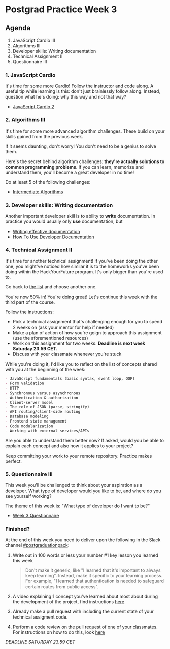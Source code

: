 # Postgrad Practice Week 3

## Agenda

1. JavaScript Cardio III
2. Algorithms III
3. Developer skills: Writing documentation
4. Technical Assignment II
5. Questionnaire III

### 1. JavaScript Cardio

It's time for some more Cardio! Follow the instructor and code along. A useful tip while learning is this: don't just brainlessly follow along. Instead, question what he's doing: why this way and not that way?

- [JavaScript Cardio 2](https://www.youtube.com/watch?v=FfchU1FS2IA)

### 2. Algorithms III

It's time for some more advanced algorithm challenges. These build on your skills gained from the previous week.

If it seems daunting, don't worry! You don't need to be a genius to solve them.

Here's the secret behind algorithm challenges: **they're actually solutions to common programming problems**. If you can learn, memorize and understand them, you'll become a great developer in no time!

Do at least 5 of the following challenges:

- [Intermediate Algorithms](https://www.freecodecamp.org/learn/javascript-algorithms-and-data-structures/intermediate-algorithm-scripting/)

### 3. Developer skills: Writing documentation

Another important developer skill is to ability to **write** documentation. In practice you would usually only **use** documentation, but 

- [Writing effective documentation](https://www.youtube.com/watch?v=R6zeikbTgVc)
- [How To Use Developer Documentation](https://www.youtube.com/watch?v=s1PLS3SQHQ0)

### 4. Technical Assignment II

It's time for another technical assignment! If you've been doing the other one, you might've noticed how similar it is to the homeworks you've been doing within the HackYourFuture program. It's only bigger than you're used to.

Go back to [the list](./../technical-assignments/README.md) and choose another one.

You're now 50% in! You're doing great! Let's continue this week with the third part of the course.

Follow the instructions:

- Pick a technical assignment that's challenging enough for you to spend 2 weeks on (ask your mentor for help if needed)
- Make a plan of action of how you're goign to approach this assignment (use the aforementioned resources)
- Work on this assignment for two weeks. **Deadline is next week Saturday 23.59 CET.**
- Discuss with your classmate whenever you're stuck

While you're doing it, I'd like you to reflect on the list of concepts shared with you at the beginning of the week:

```md
- JavaScript fundamentals (basic syntax, event loop, OOP)
- Form validation
- HTTP
- Synchronous versus asynchronous
- Authentication & authorization
- Client-server model
- The role of JSON (parse, stringify)
- API routing/client-side routing
- Database modeling
- Frontend state management
- Code modularization
- Working with external services/APIs
```

Are you able to understand them better now? If asked, would you be able to explain each concept and also how it applies to your project?

Keep committing your work to your remote repository. Practice makes perfect.

### 5. Questionnaire III

This week you'll be challenged to think about your aspiration as a developer. What type of developer would you like to be, and where do you see yourself working?

The theme of this week is: "What type of developer do I want to be?"

- [Week 3 Questionnaire](https://hackyourfuture.typeform.com/to/h3rsXpWq)

### Finished?

At the end of this week you need to deliver upon the following in the Slack channel [#postgraduationpack](https://hackyourfuture.slack.com/archives/C010LE1F9U7):

1. Write out in 100 words or less your number #1 key lesson you learned this week

   > Don't make it generic, like "I learned that it's important to always keep learning". Instead, make it specific to your learning process. For example, "I learned that authentication is needed to safeguard certain routes from public access".

2. A video explaining 1 concept you've learned about most about during the development of the project, find instructions [here](./../how-to-record-concept.md)

3. Already make a pull request with including the current state of your technical assigment code.

4. Perform a code review on the pull request of one of your classmates. For instructions on how to do this, look [here](./../how-to-code-review.md)

_DEADLINE SATURDAY 23.59 CET_
